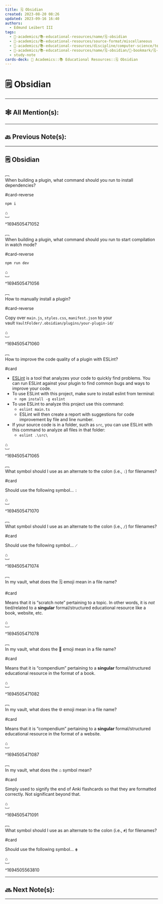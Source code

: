 ```yaml
---
title: 🗒️ Obsidian
created: 2023-08-20 08:26
updated: 2023-09-16 16:40
authors:
  - Edmund Leibert III
tags:
  - 🔴-academics/📚-educational-resources/name/🗒️-obsidian
  - 🔴-academics/📚-educational-resources/source-format/miscellaneous
  - 🔴-academics/📚-educational-resources/discipline/computer-science/technology/obsidian
  - 🔴-academics/📚-educational-resources/name/🗒️-obsidian/🔖-bookmark/🗒️-obsidian
  - study-note
cards-deck: 🔴 Academics::📚 Educational Resources::🗒️ Obsidian
---
```


# 🗒️ Obsidian

---

## 🕸️ All Mention(s): 

---

## 🔙 Previous Note(s):

---

## 🗒️ Obsidian


﹇<br>
When building a plugin, what command should you run to install dependencies?

#card-reverse 

`npm i`

⌂
<br>﹈<br>^1694505471052


﹇<br>
When building a plugin, what command should you run to start compilation in watch mode? 

#card-reverse  

`npm run dev`

⌂
<br>﹈<br>^1694505471056


﹇<br>
How to manually install a plugin?

#card-reverse 

Copy over `main.js`, `styles.css`, `manifest.json` to your vault `VaultFolder/.obsidian/plugins/your-plugin-id/`

⌂
<br>﹈<br>^1694505471060


﹇<br>
How to improve the code quality of a plugin with ESLint? 

#card

- [ESLint](https://eslint.org/) is a tool that analyzes your code to quickly find problems. You can run ESLint against your plugin to find common bugs and ways to improve your code.
- To use ESLint with this project, make sure to install eslint from terminal:
	- `npm install -g eslint`
- To use ESLint to analyze this project use this command:
    - `eslint main.ts`
    - ESLint will then create a report with suggestions for code improvement by file and line number.
- If your source code is in a folder, such as `src`, you can use ESLint with this command to analyze all files in that folder:
    - `eslint .\src\`

⌂
<br>﹈<br>^1694505471065


﹇<br>
What symbol should I use as an alternate to the colon (i.e., `:`) for filenames?

#card

Should use the following symbol… `꞉`

⌂
<br>﹈<br>^1694505471070


﹇<br>
What symbol should I use as an alternate to the colon (i.e., `/`) for filenames?

#card

Should use the following symbol… `⟋`

⌂
<br>﹈<br>^1694505471074


﹇<br>
In my vault, what does the 🗒️ emoji mean in a file name?

#card

Means that it is “scratch note” pertaining to a topic. In other words, it is _not_ tied/related to a **singular** formal/structured educational resource like a book, website, etc.

⌂
<br>﹈<br>^1694505471078


﹇<br>
In my vault, what does the 📕 emoji mean in a file name?

#card

Means that it is “compendium” pertaining to a **singular** formal/structured educational resource in the format of a book.

⌂
<br>﹈<br>^1694505471082


﹇<br>
In my vault, what does the 🌐 emoji mean in a file name?

#card

Means that it is “compendium” pertaining to a **singular** formal/structured educational resource in the format of a website.

⌂
<br>﹈<br>^1694505471087


﹇<br>
In my vault, what does the ⌂ symbol mean?

#card

Simply used to signify the end of Anki flashcards so that they are formatted correctly. Not significant beyond that.

⌂
<br>﹈<br>^1694505471091


﹇<br>
What symbol should I use as an alternate to the colon (i.e., `#`) for filenames?

#card 

Should use the following symbol… `⋕`

⌂
<br>﹈<br>^1694505563810


---

## 🔜 Next Note(s):

---

